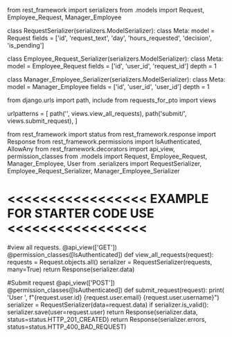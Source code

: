 from rest_framework import serializers
from .models import Request, Employee_Request, Manager_Employee


class RequestSerializer(serializers.ModelSerializer):
    class Meta:
        model = Request
        fields = ['id', 'request_text', 'day', 'hours_requested', 'decision', 'is_pending']
    

class Employee_Request_Serializer(serializers.ModelSerializer):
    class Meta:
        model = Employee_Request
        fields = ['id', 'user_id', 'request_id']
        depth = 1


class Manager_Employee_Serializer(serializers.ModelSerializer):
    class Meta:
        model = Manager_Employee
        fields = ['id', 'user_id', 'user_id']
        depth = 1







from django.urls import path, include
from requests_for_pto import views


urlpatterns = [
    path('', views.view_all_requests),
    path('submit/', views.submit_request),
]


from rest_framework import status
from rest_framework.response import Response
from rest_framework.permissions import IsAuthenticated, AllowAny
from rest_framework.decorators import api_view, permission_classes
from .models import Request, Employee_Request, Manager_Employee, User
from .serializers import RequestSerializer, Employee_Request_Serializer, Manager_Employee_Serializer

# <<<<<<<<<<<<<<<<< EXAMPLE FOR STARTER CODE USE <<<<<<<<<<<<<<<<<


#view all requests.
@api_view(['GET'])
@permission_classes([IsAuthenticated])
def view_all_requests(request):
    requests = Request.objects.all()
    serializer = RequestSerializer(requests, many=True)
    return Response(serializer.data)

#Submit request
@api_view(['POST'])
@permission_classes([IsAuthenticated])
def submit_request(request):
    print(
        'User ', f"{request.user.id} {request.user.email} {request.user.username}")
    serializer = RequestSerializer(data=request.data)
    if serializer.is_valid():
        serializer.save(user=request.user)
        return Response(serializer.data, status=status.HTTP_201_CREATED)
    return Response(serializer.errors, status=status.HTTP_400_BAD_REQUEST)


